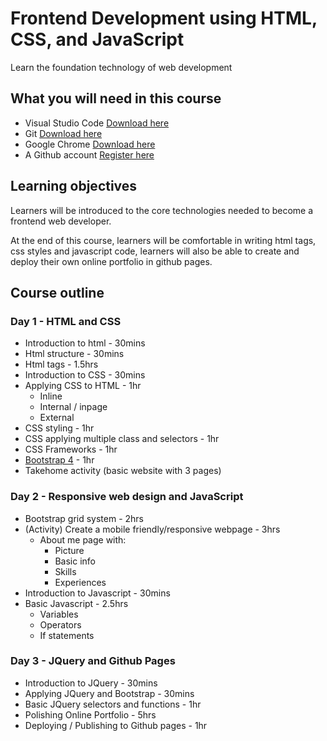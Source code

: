 # Frontend Development using HTML, CSS, and JavaScript

Learn the foundation technology of web development

## What you will need in this course

* Visual Studio Code [Download here](https://code.visualstudio.com/)
* Git [Download here](https://git-scm.com/downloads)
* Google Chrome [Download here](https://www.google.com/chrome/)
* A Github account [Register here](https://github.com/join)


## Learning objectives

Learners will be introduced to the core technologies needed to become a frontend web developer.

At the end of this course, learners will be comfortable in writing html tags, css styles and javascript code, learners will also be able to create and deploy their own online portfolio in github pages.


## Course outline
### Day 1 - HTML and CSS
* Introduction to html - 30mins
* Html structure - 30mins
* Html tags - 1.5hrs
* Introduction to CSS - 30mins
* Applying CSS to HTML - 1hr
    * Inline
    * Internal / inpage
    * External
* CSS styling - 1hr
* CSS applying multiple class and selectors - 1hr
* CSS Frameworks - 1hr
* [Bootstrap 4](https://getbootstrap.com) - 1hr
* Takehome activity (basic website with 3 pages)

### Day 2 - Responsive web design and JavaScript
* Bootstrap grid system - 2hrs
* (Activity) Create a mobile friendly/responsive webpage - 3hrs
    * About me page with:
        * Picture
        * Basic info
        * Skills
        * Experiences
* Introduction to Javascript - 30mins
* Basic Javascript - 2.5hrs
    * Variables
    * Operators
    * If statements

### Day 3 - JQuery and Github Pages
* Introduction to JQuery - 30mins
* Applying JQuery and Bootstrap - 30mins
* Basic JQuery selectors and functions - 1hr
* Polishing Online Portfolio - 5hrs
* Deploying / Publishing to Github pages - 1hr